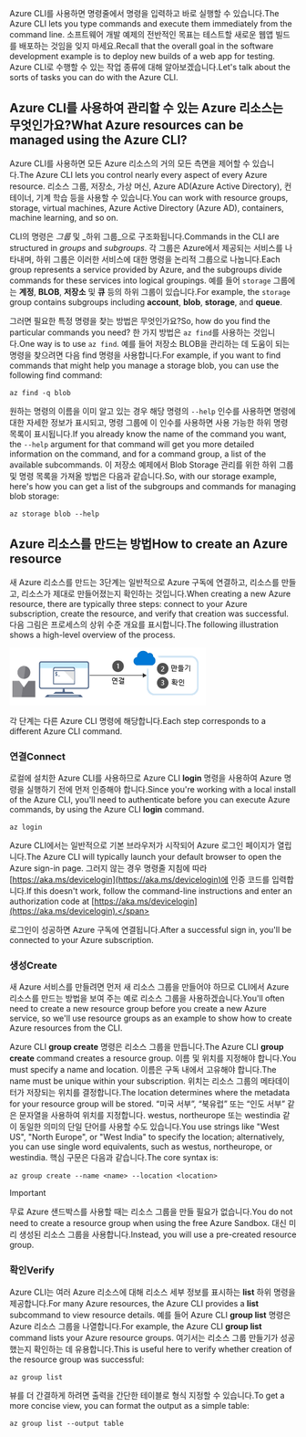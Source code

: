 <span data-ttu-id="972c4-101">Azure CLI를 사용하면 명령줄에서 명령을 입력하고 바로 실행할 수 있습니다.</span><span class="sxs-lookup"><span data-stu-id="972c4-101">The Azure CLI lets you type commands and execute them immediately from the command line.</span></span> <span data-ttu-id="972c4-102">소프트웨어 개발 예제의 전반적인 목표는 테스트할 새로운 웹앱 빌드를 배포하는 것임을 잊지 마세요.</span><span class="sxs-lookup"><span data-stu-id="972c4-102">Recall that the overall goal in the software development example is to deploy new builds of a web app for testing.</span></span> <span data-ttu-id="972c4-103">Azure CLI로 수행할 수 있는 작업 종류에 대해 알아보겠습니다.</span><span class="sxs-lookup"><span data-stu-id="972c4-103">Let's talk about the sorts of tasks you can do with the Azure CLI.</span></span>

## <a name="what-azure-resources-can-be-managed-using-the-azure-cli"></a><span data-ttu-id="972c4-104">Azure CLI를 사용하여 관리할 수 있는 Azure 리소스는 무엇인가요?</span><span class="sxs-lookup"><span data-stu-id="972c4-104">What Azure resources can be managed using the Azure CLI?</span></span>

<span data-ttu-id="972c4-105">Azure CLI를 사용하면 모든 Azure 리소스의 거의 모든 측면을 제어할 수 있습니다.</span><span class="sxs-lookup"><span data-stu-id="972c4-105">The Azure CLI lets you control nearly every aspect of every Azure resource.</span></span> <span data-ttu-id="972c4-106">리소스 그룹, 저장소, 가상 머신, Azure AD(Azure Active Directory), 컨테이너, 기계 학습 등을 사용할 수 있습니다.</span><span class="sxs-lookup"><span data-stu-id="972c4-106">You can work with resource groups, storage, virtual machines, Azure Active Directory (Azure AD), containers, machine learning, and so on.</span></span>

<span data-ttu-id="972c4-107">CLI의 명령은 _그룹_ 및 _하위 그룹_으로 구조화됩니다.</span><span class="sxs-lookup"><span data-stu-id="972c4-107">Commands in the CLI are structured in _groups_ and _subgroups_.</span></span> <span data-ttu-id="972c4-108">각 그룹은 Azure에서 제공되는 서비스를 나타내며, 하위 그룹은 이러한 서비스에 대한 명령을 논리적 그룹으로 나눕니다.</span><span class="sxs-lookup"><span data-stu-id="972c4-108">Each group represents a service provided by Azure, and the subgroups divide commands for these services into logical groupings.</span></span> <span data-ttu-id="972c4-109">예를 들어 `storage` 그룹에는  **계정**, **BLOB**, **저장소** 및 **큐** 등의 하위 그룹이 있습니다.</span><span class="sxs-lookup"><span data-stu-id="972c4-109">For example, the `storage` group contains subgroups including **account**, **blob**, **storage**, and **queue**.</span></span>

<span data-ttu-id="972c4-110">그러면 필요한 특정 명령을 찾는 방법은 무엇인가요?</span><span class="sxs-lookup"><span data-stu-id="972c4-110">So, how do you find the particular commands you need?</span></span> <span data-ttu-id="972c4-111">한 가지 방법은 `az find`를 사용하는 것입니다.</span><span class="sxs-lookup"><span data-stu-id="972c4-111">One way is to use `az find`.</span></span> <span data-ttu-id="972c4-112">예를 들어 저장소 BLOB을 관리하는 데 도움이 되는 명령을 찾으려면 다음 find 명령을 사용합니다.</span><span class="sxs-lookup"><span data-stu-id="972c4-112">For example, if you want to find commands that might help you manage a storage blob, you can use the following find command:</span></span>

```azurecli
az find -q blob
```

<span data-ttu-id="972c4-113">원하는 명령의 이름을 이미 알고 있는 경우 해당 명령의 `--help` 인수를 사용하면 명령에 대한 자세한 정보가 표시되고, 명령 그룹에 이 인수를 사용하면 사용 가능한 하위 명령 목록이 표시됩니다.</span><span class="sxs-lookup"><span data-stu-id="972c4-113">If you already know the name of the command you want, the `--help` argument for that command will get you more detailed information on the command, and for a command group, a list of the available subcommands.</span></span> <span data-ttu-id="972c4-114">이 저장소 예제에서 Blob Storage 관리를 위한 하위 그룹 및 명령 목록을 가져올 방법은 다음과 같습니다.</span><span class="sxs-lookup"><span data-stu-id="972c4-114">So, with our storage example, here's how you can get a list of the subgroups and commands for managing blob storage:</span></span>

```azurecli
az storage blob --help
```

## <a name="how-to-create-an-azure-resource"></a><span data-ttu-id="972c4-115">Azure 리소스를 만드는 방법</span><span class="sxs-lookup"><span data-stu-id="972c4-115">How to create an Azure resource</span></span>

<span data-ttu-id="972c4-116">새 Azure 리소스를 만드는 3단계는 일반적으로 Azure 구독에 연결하고, 리소스를 만들고, 리소스가 제대로 만들어졌는지 확인하는 것입니다.</span><span class="sxs-lookup"><span data-stu-id="972c4-116">When creating a new Azure resource, there are typically three steps: connect to your Azure subscription, create the resource, and verify that creation was successful.</span></span> <span data-ttu-id="972c4-117">다음 그림은 프로세스의 상위 수준 개요를 표시합니다.</span><span class="sxs-lookup"><span data-stu-id="972c4-117">The following illustration shows a high-level overview of the process.</span></span>

![명령줄 인터페이스를 사용하여 Azure 리소스를 만드는 단계를 보여 주는 그림](../media/4-create-resources-overview.png)

<span data-ttu-id="972c4-119">각 단계는 다른 Azure CLI 명령에 해당합니다.</span><span class="sxs-lookup"><span data-stu-id="972c4-119">Each step corresponds to a different Azure CLI command.</span></span>

### <a name="connect"></a><span data-ttu-id="972c4-120">연결</span><span class="sxs-lookup"><span data-stu-id="972c4-120">Connect</span></span>

<span data-ttu-id="972c4-121">로컬에 설치한 Azure CLI를 사용하므로 Azure CLI **login** 명령을 사용하여 Azure 명령을 실행하기 전에 먼저 인증해야 합니다.</span><span class="sxs-lookup"><span data-stu-id="972c4-121">Since you're working with a local install of the Azure CLI, you'll need to authenticate before you can execute Azure commands, by using the Azure CLI **login** command.</span></span>

```azurecli
az login
```

<span data-ttu-id="972c4-122">Azure CLI에서는 일반적으로 기본 브라우저가 시작되어 Azure 로그인 페이지가 열립니다.</span><span class="sxs-lookup"><span data-stu-id="972c4-122">The Azure CLI will typically launch your default browser to open the Azure sign-in page.</span></span> <span data-ttu-id="972c4-123">그러지 않는 경우 명령줄 지침에 따라 [https://aka.ms/devicelogin](https://aka.ms/devicelogin)에 인증 코드를 입력합니다.</span><span class="sxs-lookup"><span data-stu-id="972c4-123">If this doesn't work, follow the command-line instructions and enter an authorization code at [https://aka.ms/devicelogin](https://aka.ms/devicelogin).</span></span>

<span data-ttu-id="972c4-124">로그인이 성공하면 Azure 구독에 연결됩니다.</span><span class="sxs-lookup"><span data-stu-id="972c4-124">After a successful sign in, you'll be connected to your Azure subscription.</span></span>

### <a name="create"></a><span data-ttu-id="972c4-125">생성</span><span class="sxs-lookup"><span data-stu-id="972c4-125">Create</span></span>

<span data-ttu-id="972c4-126">새 Azure 서비스를 만들려면 먼저 새 리소스 그룹을 만들어야 하므로 CLI에서 Azure 리소스를 만드는 방법을 보여 주는 예로 리소스 그룹을 사용하겠습니다.</span><span class="sxs-lookup"><span data-stu-id="972c4-126">You'll often need to create a new resource group before you create a new Azure service, so we'll use resource groups as an example to show how to create Azure resources from the CLI.</span></span>

<span data-ttu-id="972c4-127">Azure CLI **group create** 명령은 리소스 그룹을 만듭니다.</span><span class="sxs-lookup"><span data-stu-id="972c4-127">The Azure CLI **group create** command creates a resource group.</span></span> <span data-ttu-id="972c4-128">이름 및 위치를 지정해야 합니다.</span><span class="sxs-lookup"><span data-stu-id="972c4-128">You must specify a name and location.</span></span> <span data-ttu-id="972c4-129">이름은 구독 내에서 고유해야 합니다.</span><span class="sxs-lookup"><span data-stu-id="972c4-129">The name must be unique within your subscription.</span></span> <span data-ttu-id="972c4-130">위치는 리소스 그룹의 메타데이터가 저장되는 위치를 결정합니다.</span><span class="sxs-lookup"><span data-stu-id="972c4-130">The location determines where the metadata for your resource group will be stored.</span></span> <span data-ttu-id="972c4-131">“미국 서부”, “북유럽” 또는 “인도 서부” 같은 문자열을 사용하여 위치를 지정합니다. westus, northeurope 또는 westindia 같이 동일한 의미의 단일 단어를 사용할 수도 있습니다.</span><span class="sxs-lookup"><span data-stu-id="972c4-131">You use strings like "West US", "North Europe", or "West India" to specify the location; alternatively, you can use single word equivalents, such as westus, northeurope, or westindia.</span></span> <span data-ttu-id="972c4-132">핵심 구문은 다음과 같습니다.</span><span class="sxs-lookup"><span data-stu-id="972c4-132">The core syntax is:</span></span>

```azurecli
az group create --name <name> --location <location>
```

> [!IMPORTANT]
> <span data-ttu-id="972c4-133">무료 Azure 샌드박스를 사용할 때는 리소스 그룹을 만들 필요가 없습니다.</span><span class="sxs-lookup"><span data-stu-id="972c4-133">You do not need to create a resource group when using the free Azure Sandbox.</span></span> <span data-ttu-id="972c4-134">대신 미리 생성된 리소스 그룹을 사용합니다.</span><span class="sxs-lookup"><span data-stu-id="972c4-134">Instead, you will use a pre-created resource group.</span></span>

### <a name="verify"></a><span data-ttu-id="972c4-135">확인</span><span class="sxs-lookup"><span data-stu-id="972c4-135">Verify</span></span>

<span data-ttu-id="972c4-136">Azure CLI는 여러 Azure 리소스에 대해 리소스 세부 정보를 표시하는 **list** 하위 명령을 제공합니다.</span><span class="sxs-lookup"><span data-stu-id="972c4-136">For many Azure resources, the Azure CLI provides a **list** subcommand to view resource details.</span></span> <span data-ttu-id="972c4-137">예를 들어 Azure CLI **group list** 명령은 Azure 리소스 그룹을 나열합니다.</span><span class="sxs-lookup"><span data-stu-id="972c4-137">For example, the Azure CLI **group list** command lists your Azure resource groups.</span></span> <span data-ttu-id="972c4-138">여기서는 리소스 그룹 만들기가 성공했는지 확인하는 데 유용합니다.</span><span class="sxs-lookup"><span data-stu-id="972c4-138">This is useful here to verify whether creation of the resource group was successful:</span></span>

```azurecli
az group list
```

<span data-ttu-id="972c4-139">뷰를 더 간결하게 하려면 출력을 간단한 테이블로 형식 지정할 수 있습니다.</span><span class="sxs-lookup"><span data-stu-id="972c4-139">To get a more concise view, you can format the output as a simple table:</span></span>

```azurecli
az group list --output table
```
